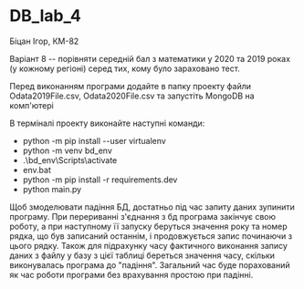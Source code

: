 # DB_lab_4
Біцан Ігор, КМ-82


Варіант 8 -- порівняти середній бал з математики у 2020 та 2019 роках (у кожному регіоні) серед тих, кому було зараховано тест.


Перед виконанням програми додайте в папку проекту файли Odata2019File.csv, Odata2020File.csv та запустіть MongoDB на комп'ютері 


В терміналі проекту виконайте наступні команди:

- python -m pip install --user virtualenv
- python -m venv bd_env
- .\bd_env\Scripts\activate
- env.bat
- python -m pip install -r requirements.dev
- python main.py


Щоб змоделювати падіння БД, достатньо під час запиту даних зупинити програму. При перериванні з'єднання з бд програма закінчує свою роботу, а при наступному її запуску беруться значення року та номер рядка, що був записаний останнім, і продовжується запис починаючи з цього рядку. Також для підрахунку часу фактичного виконання запису даних з файлу у базу з цієї таблиці береться значення часу, скільки виконувалась програма до "падіння". Загальний час буде порахований як час роботи програми без врахування простою при падінні.

